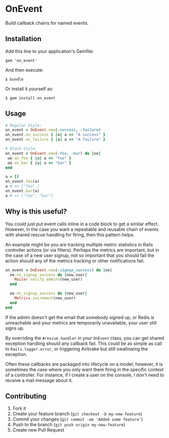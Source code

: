 # OnEvent

Build callback chains for named events.

## Installation

Add this line to your application's Gemfile:

    gem 'on_event'

And then execute:

    $ bundle

Or install it yourself as:

    $ gem install on_event

## Usage

```ruby
# Regular Style:
on_event = OnEvent.new(:success, :failure)
on_event.on_success { |a| a << "A success" }
on_event.on_failure { |a| a << "A failure" }

# Block Style:
on_event = OnEvent.new(:foo, :bar) do |oe|
 oe.on_foo { |a| a << "foo" }
 oe.on_bar { |a| a << "bar" }
end

a = []
on_event.foo(a)
a # => ["foo",]
on_event.bar(a)
a # => ["foo", "bar"]
```

## Why is this useful?

You could just put event calls inline in a code block to get a similar effect.
However, in the case you want a repeatable and reusable chain of events with
shared rescue handling for firing, then this pattern helps.

An example might be you are tracking multiple metric statistics in Rails controller
actions (or via filters).  Perhaps the metrics are important, but in the case of a
new user signup, not so important that you should fail the action should any of the
metrics tracking or other notifications fail.

```ruby
on_event = OnEvent.new(:signup_success) do |oe|
  oe.on_signup_success do |new_user|
    Mailer.notify_admins(new_user)
  end

  oe.on_signup_success do |new_user|
    Metrics.increment(new_user)
  end
end
```

If the admin doesn't get the email that somebody signed up, or Redis is unreachable and
your metrics are temporarily unavailable, your user still signs up.

By overriding the `#rescue_handler` in your `OnEvent` class, you can get shared exception
handling should any callback fail.  This could be as simple as call to `Rails.logger.error`,
or triggering Airbrake but still swallowing the exception.

Often these callbacks are packaged into lifecycle on a model;  however, it is sometimes
the case where you only want them firing in the specific context of a controller.  For
instance, if I create a user on the console, I don't need to receive a mail message
about it.

## Contributing

1. Fork it
2. Create your feature branch (`git checkout -b my-new-feature`)
3. Commit your changes (`git commit -am 'Added some feature'`)
4. Push to the branch (`git push origin my-new-feature`)
5. Create new Pull Request
